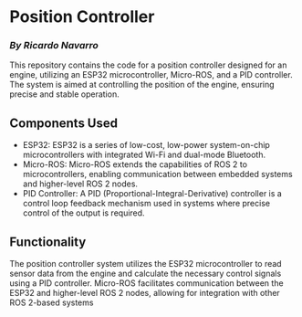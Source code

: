 # Position Controller
### _By Ricardo Navarro_


This repository contains the code for a position controller designed for an engine, utilizing an ESP32 microcontroller, Micro-ROS, and a PID controller. The system is aimed at controlling the position of the engine, ensuring precise and stable operation.

## Components Used
- ESP32: ESP32 is a series of low-cost, low-power system-on-chip microcontrollers with integrated Wi-Fi and dual-mode Bluetooth.
- Micro-ROS: Micro-ROS extends the capabilities of ROS 2 to microcontrollers, enabling communication between embedded systems and higher-level ROS 2 nodes.
- PID Controller: A PID (Proportional-Integral-Derivative) controller is a control loop feedback mechanism used in systems where precise control of the output is required.

## Functionality
The position controller system utilizes the ESP32 microcontroller to read sensor data from the engine and calculate the necessary control signals using a PID controller. Micro-ROS facilitates communication between the ESP32 and higher-level ROS 2 nodes, allowing for integration with other ROS 2-based systems
